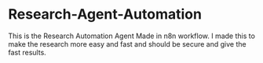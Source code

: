 # Research-Agent-Automation
This is the Research Automation Agent Made in n8n workflow. I made this to make the research more easy and fast and should be secure and give the fast results.
